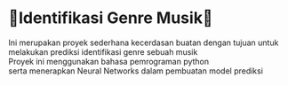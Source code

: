 # 🎵Identifikasi Genre Musik🎵
Ini merupakan proyek sederhana kecerdasan buatan dengan tujuan untuk melakukan prediksi identifikasi genre sebuah musik<br>
Proyek ini menggunakan bahasa pemrograman python<br>
serta menerapkan Neural Networks dalam pembuatan model prediksi<br>
